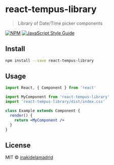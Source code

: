 # react-tempus-library

> Library of Date/Time picker components

[![NPM](https://img.shields.io/npm/v/react-tempus-library.svg)](https://www.npmjs.com/package/react-tempus-library) [![JavaScript Style Guide](https://img.shields.io/badge/code_style-standard-brightgreen.svg)](https://standardjs.com)

## Install

```bash
npm install --save react-tempus-library
```

## Usage

```jsx
import React, { Component } from 'react'

import MyComponent from 'react-tempus-library'
import 'react-tempus-library/dist/index.css'

class Example extends Component {
  render() {
    return <MyComponent />
  }
}
```

## License

MIT © [inakidelamadrid](https://github.com/inakidelamadrid)
